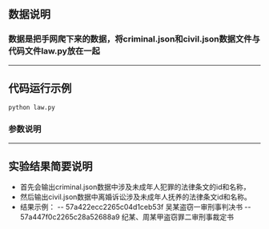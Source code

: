 ## 数据说明
### 数据是把手网爬下来的数据，将criminal.json和civil.json数据文件与代码文件law.py放在一起

---
## 代码运行示例
```bash
python law.py
```
### 参数说明

---
## 实验结果简要说明
- 首先会输出criminal.json数据中涉及未成年人犯罪的法律条文的id和名称，
- 然后输出civil.json数据中离婚诉讼涉及未成年人抚养的法律条文id和名称。
- 结果示例：
-- 57a422ecc2265c04d1ceb53f	吴某盗窃一审刑事判决书
-- 57a447f0c2265c28a52688a9	纪某、周某甲盗窃罪二审刑事裁定书
